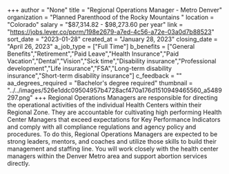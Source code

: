 +++
author = "None"
title = "Regional Operations Manager - Metro Denver"
organization = "Planned Parenthood of the Rocky Mountains "
location = "Colorado"
salary = "$87,314.82 - $98,273.60 per year"
link = "https://jobs.lever.co/pprm/198e2679-a7ed-4c56-a72e-03a0d7b88523"
sort_date = "2023-01-28"
created_at = "January 28, 2023"
closing_date = "April 26, 2023"
a_job_type = ["Full Time"]
b_benefits = ["General Benefits","Retirement","Paid Leave","Health Insurance","Paid Vacation","Dental","Vision","Sick time","Disability insurance","Professional development","Life insurance","FSA","Long-term disability insurance","Short-term disability insurance"]
c_feedback = ""
aa_degrees_required = "Bachelor's degree required"
thumbnail = "../../images/526e1ddc09504957b4728acf470a176d1510949465560_a5489297.png"
+++
Regional Operations Managers are responsible for directing the operational activities of the individual Health Centers within their Regional Zone. They are accountable for cultivating high performing Health Center Managers that exceed expectations for Key Performance Indicators and comply with all compliance regulations and agency policy and procedures. To do this, Regional Operations Managers are expected to be strong leaders, mentors, and coaches and utilize those skills to build their management and staffing line. You will work closely with the health center managers within the Denver Metro area and support abortion services directly. 